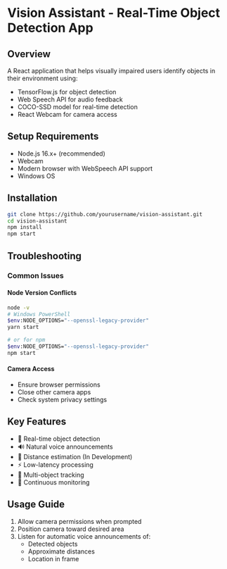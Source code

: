 # Vision Assistant - Real-Time Object Detection App

## Overview
A React application that helps visually impaired users identify objects in their environment using:

- TensorFlow.js for object detection
- Web Speech API for audio feedback
- COCO-SSD model for real-time detection
- React Webcam for camera access

## Setup Requirements
- Node.js 16.x+ (recommended)
- Webcam
- Modern browser with WebSpeech API support
- Windows OS

## Installation

```bash
git clone https://github.com/yourusername/vision-assistant.git
cd vision-assistant
npm install
npm start
```

## Troubleshooting

### Common Issues

#### Node Version Conflicts
```bash
node -v
# Windows PowerShell
$env:NODE_OPTIONS="--openssl-legacy-provider"
yarn start

# or for npm
$env:NODE_OPTIONS="--openssl-legacy-provider"
npm start
```

#### Camera Access
- Ensure browser permissions
- Close other camera apps
- Check system privacy settings

## Key Features
- 🎥 Real-time object detection
- 🔊 Natural voice announcements
- 📏 Distance estimation (In Development)
- ⚡ Low-latency processing
- 🎯 Multi-object tracking
- 🔄 Continuous monitoring

## Usage Guide
1. Allow camera permissions when prompted
2. Position camera toward desired area
3. Listen for automatic voice announcements of:
   - Detected objects
   - Approximate distances
   - Location in frame
